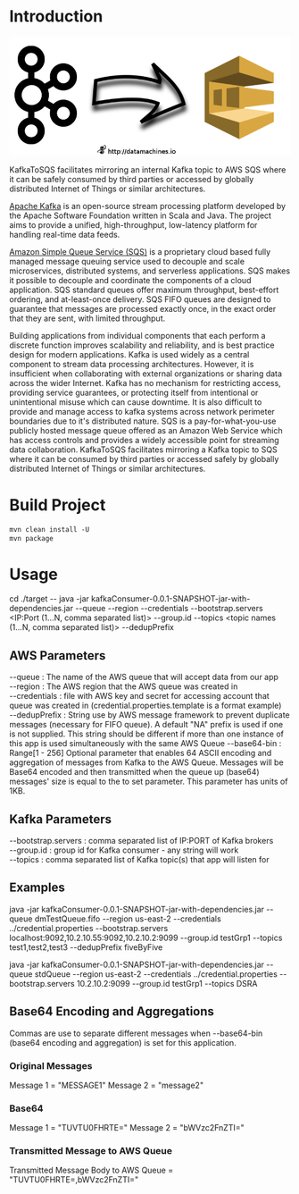 # Introduction

![KafkaToSQS](https://raw.githubusercontent.com/datamachines/KafkaToSQS/master/KafkaToSQS.png)

KafkaToSQS facilitates mirroring an internal Kafka topic to AWS SQS where it can be safely consumed by third parties or accessed by globally distributed Internet of Things or similar architectures.   

[Apache Kafka](https://kafka.apache.org/) is an open-source stream processing platform developed by the Apache Software Foundation written in Scala and Java. The project aims to provide a unified, high-throughput, low-latency platform for handling real-time data feeds.

[Amazon Simple Queue Service (SQS)](https://aws.amazon.com/sqs/) is a proprietary cloud based fully managed message queuing service used to decouple and scale microservices, distributed systems, and serverless applications. SQS makes it possible to decouple and coordinate the components of a cloud application. SQS standard queues offer maximum throughput, best-effort ordering, and at-least-once delivery. SQS FIFO queues are designed to guarantee that messages are processed exactly once, in the exact order that they are sent, with limited throughput.

Building applications from individual components that each perform a discrete function improves scalability and reliability, and is best practice design for modern applications. Kafka is used widely as a central component to stream data processing architectures. However, it is insufficient when collaborating with external organizations or sharing data across the wider Internet. Kafka has no mechanism for restricting access, providing service guarantees, or protecting itself from intentional or unintentional misuse which can cause downtime. It is also difficult to provide and manage access to kafka systems across network perimeter boundaries due to it's distributed nature. SQS is a pay-for-what-you-use publicly hosted message queue offered as an Amazon Web Service which has access controls and provides a widely accessible point for streaming data collaboration. KafkaToSQS facilitates mirroring a Kafka topic to SQS where it can be consumed by third parties or accessed safely by globally distributed Internet of Things or similar architectures.   

# Build Project
```
mvn clean install -U
mvn package
```

# Usage

cd  ./target --
java -jar kafkaConsumer-0.0.1-SNAPSHOT-jar-with-dependencies.jar --queue <queueName> --region <AWS Queue Instance Region> --credentials <file with AWS credential> --bootstrap.servers <IP:Port (1...N, comma separated list)> --group.id <any string ID> --topics  <topic names (1...N, comma separated list)> --dedupPrefix <any string>

## AWS Parameters
--queue       :  The name of the AWS queue that will accept data from our app  
--region      :  The AWS region that the AWS queue was created in  
--credentials :  file with AWS key and secret for accessing account that queue was created in (credential.properties.template is a format  example)   
--dedupPrefix :  String use by AWS message framework to prevent duplicate messages (necessary for FIFO queue).  A default "NA" prefix is used if one is not supplied.  This string should be different if more than one instance of this app is used simultaneously with the same AWS Queue
--base64-bin  :  Range[1 - 256] Optional parameter that enables 64 ASCII encoding and aggregation of messages from Kafka to the AWS Queue. Messages will be Base64 encoded and then transmitted when the queue up (base64) messages' size is equal to the to set parameter.  This parameter has units of 1KB. 

## Kafka Parameters
--bootstrap.servers : comma separated list of IP:PORT of Kafka brokers  
--group.id          : group id for Kafka consumer - any string will work  
--topics            : comma separated list of Kafka topic(s) that app will listen for  

## Examples
java -jar kafkaConsumer-0.0.1-SNAPSHOT-jar-with-dependencies.jar --queue dmTestQueue.fifo --region us-east-2 --credentials ../credential.properties --bootstrap.servers localhost:9092,10.2.10.55:9092,10.2.10.2:9099 --group.id testGrp1 --topics test1,test2,test3 --dedupPrefix fiveByFive

java -jar kafkaConsumer-0.0.1-SNAPSHOT-jar-with-dependencies.jar --queue stdQueue --region us-east-2 --credentials ../credential.properties --bootstrap.servers 10.2.10.2:9099 --group.id testGrp1 --topics DSRA 

## Base64 Encoding and Aggregations
Commas are use to separate different messages when --base64-bin (base64 encoding and aggregation) is set for this application.

### Original Messages
Message 1 = "MESSAGE1"
Message 2 = "message2"

### Base64
Message 1 = "TUVTU0FHRTE="
Message 2 = "bWVzc2FnZTI="

### Transmitted Message to AWS Queue
Transmitted Message Body to AWS Queue = "TUVTU0FHRTE=,bWVzc2FnZTI="
